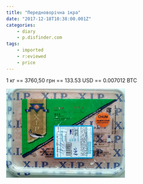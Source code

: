 ```yaml
---
title: "Передноворічна ікра"
date: "2017-12-18T10:38:00.001Z"
categories:
    - diary
    - p.disfinder.com
tags:
    - imported
    - r:eviewed
    - price
---
```

1 кг == 3760,50 грн == 133.53 USD == 0.007012 BTC
<!--more-->
[![](thumb_00.jpg)](img00.jpg)
  